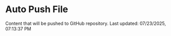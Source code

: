 # Auto Push File

Content that will be pushed to GitHub repository.
Last updated: 07/23/2025, 07:13:37 PM